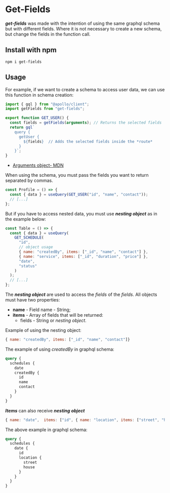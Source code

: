 # Get-Fields

_**get-fields**_ was made with the intention of using the same graphql schema but with different fields. Where it is not necessary to create a new schema, but change the fields in the function call.

## Install with npm

```shell
npm i get-fields
```

## Usage

For example, if we want to create a schema to access user data, we can use this function in schema creation:

```javascript
import { gql } from "@apollo/client";
import getFields from "get-fields";

export function GET_USER() {
  const fields = getFields(arguments); // Returns the selected fields
  return gql`
    query {
      getUser {
        ${fields}  // Adds the selected fields inside the *route*
      }
    }`;
}
```

- [Arguments object- MDN](https://developer.mozilla.org/pt-BR/docs/Web/JavaScript/Reference/Functions/arguments)

When using the schema, you must pass the fields you want to return separated by commas.

```javascript
const Profile = () => {
  const { data } = useQuery(GET_USER("id", "name", "contact"));
  // [...]
};
```

But if you have to access nested data, you must use **_nesting object_** as in the example below:

```javascript
const Table = () => {
  const { data } = useQuery(
    GET_SCHEDULE(
      "id",
      // object usage
      { name: "createdBy", items: ["_id", "name", "contact"] },
      { name: "service", items: ["_id", "duration", "price"] },
      "date",
      "status"
    )
  );
  // [...]
};
```

The **_nesting object_** are used to access the _fields_ of the _fields_.
All objects must have two properties:

- **name** - Field name - String;
- **items** - Array of fields that will be returned:
  - fields - String or _nesting object_.

Example of using the nesting object:

```javascript
{ name: "createdBy", items: ["_id", "name", "contact"]}
```

The example of using _createdBy_ in graphql schema:

```graphql
query {
  schedules {
    date
    createdBy {
      id
      name
      contact
    }
  }
}
```

**_Items_** can also receive **_nesting object_**

```javascript
{ name: "date",  items: ["id", { name: "location", items: ["street", "house"] }] }
```

The above example in graphql schema:

```graphql
query {
  schedules {
    date {
      id
      location {
        street
        house
      }
    }
  }
}
```

